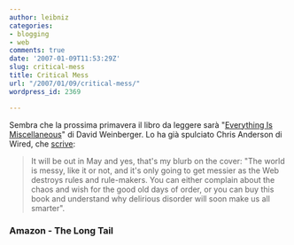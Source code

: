 ```yaml
---
author: leibniz
categories:
- blogging
- web
comments: true
date: '2007-01-09T11:53:29Z'
slug: critical-mess
title: Critical Mess
url: "/2007/01/09/critical-mess/"
wordpress_id: 2369

---
```

Sembra che la prossima primavera il libro da leggere sarà "[Everything Is Miscellaneous](http://www.amazon.com/Everything-Miscellaneous-Power-Digital-Disorder/dp/0805080430/sr=1-6/qid=1168343103/ref=sr_1_6/002-6739376-6061669?ie=UTF8&s=books)" di David Weinberger. Lo ha già spulciato Chris Anderson di Wired, che [scrive](http://www.longtail.com/the_long_tail/2007/01/five_books_read.html):


> It will be out in May and yes, that's my blurb on the cover: "The world is messy, like it or not, and it's only going to get messier as the Web destroys rules and rule-makers. You can either complain about the chaos and wish for the good old days of order, or you can buy this book and understand why delirious disorder will soon make us all smarter".




### Amazon - The Long Tail
